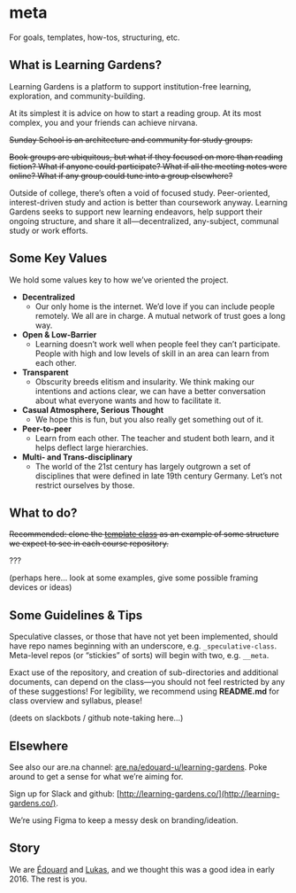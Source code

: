 # meta
For goals, templates, how-tos, structuring, etc. 

## What is Learning Gardens?

Learning Gardens is a platform to support institution-free learning, exploration, and community-building.

At its simplest it is advice on how to start a reading group. At its most complex, you and your friends can achieve nirvana. 

~~Sunday School is an architecture and community for study groups.~~

~~Book groups are ubiquitous, but what if they focused on more than reading fiction? What if anyone could participate? What if all the meeting notes were online? What if any group could tune into a group elsewhere?~~

Outside of college, there’s often a void of focused study. Peer-oriented, interest-driven study and action is better than coursework anyway. Learning Gardens seeks to support new learning endeavors, help support their ongoing structure, and share it all—decentralized, any-subject, communal study or work efforts. 

## Some Key Values

We hold some values key to how we’ve oriented the project. 

- __Decentralized__
	- Our only home is the internet. We’d love if you can include people remotely. We all are in charge. A mutual network of trust goes a long way. 
- __Open & Low-Barrier__
	- Learning doesn’t work well when people feel they can’t participate. People with high and low levels of skill in an area can learn from each other. 
- __Transparent__
	- Obscurity breeds elitism and insularity. We think making our intentions and actions clear, we can have a better conversation about what everyone wants and how to facilitate it. 
- __Casual Atmosphere, Serious Thought__
	- We hope this is fun, but you also really get something out of it. 
- __Peer-to-peer__
	- Learn from each other. The teacher and student both learn, and it helps deflect large hierarchies. 
- __Multi- and Trans-disciplinary__
	- The world of the 21st century has largely outgrown a set of disciplines that were defined in late 19th century Germany. Let’s not restrict ourselves by those. 

## What to do?

~~Recommended: clone the [template class](https://github.com/learning-gardens/_template-class_) as an example of some structure we expect to see in each course repository.~~

???

(perhaps here… look at some examples, give some possible framing devices or ideas)

## Some Guidelines & Tips

Speculative classes, or those that have not yet been implemented, should have repo names beginning with an underscore, e.g. `_speculative-class`. Meta-level repos (or “stickies” of sorts) will begin with two, e.g. `__meta`.

Exact use of the repository, and creation of sub-directories and additional documents, can depend on the class—you should not feel restricted by any of these suggestions! For legibility, we recommend using __README.md__ for class overview and syllabus, please!

(deets on slackbots / github note-taking here…)

## Elsewhere

See also our are.na channel: [are.na/edouard-u/learning-gardens](https://www.are.na/edouard-u/learning-gardens). Poke around to get a sense for what we’re aiming for. 

Sign up for Slack and github: [http://learning-gardens.co/](http://learning-gardens.co/).

We’re using Figma to keep a messy desk on branding/ideation. 

## Story

We are [Édouard](http://edouard.us/) and [Lukas](http://ltwp.net), and we thought this was a good idea in early 2016. The rest is you. 
